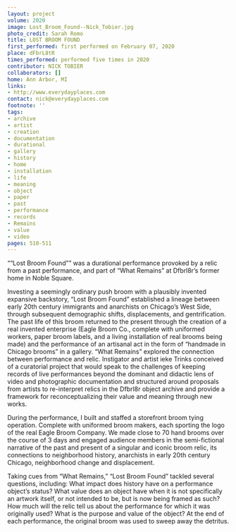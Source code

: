 ```yaml
---
layout: project
volume: 2020
image: Lost_Broom_Found--Nick_Tobier.jpg
photo_credit: Sarah Romo
title: LOST BROOM FOUND
first_performed: first performed on February 07, 2020
place: dFbrL8tR
times_performed: performed five times in 2020
contributor: NICK TOBIER
collaborators: []
home: Ann Arbor, MI
links:
- http://www.everydayplaces.com
contact: nick@everydayplaces.com
footnote: ''
tags:
- archive
- artist
- creation
- documentation
- durational
- gallery
- history
- home
- installation
- life
- meaning
- object
- paper
- past
- performance
- records
- Remains
- value
- video
pages: 510-511
---
```

““Lost Broom Found”” was a durational performance provoked by a relic from a past performance, and part of “What Remains” at Dfbrl8r’s former home in Noble Square. 

Investing a seemingly ordinary push broom with a plausibly invented expansive backstory, “Lost Broom Found” established a lineage between early 20th century immigrants and anarchists on Chicago’s West Side, through subsequent demographic shifts, displacements, and gentrification. The past life of this broom returned to the present through the creation of a real invented enterprise (Eagle Broom Co., complete with uniformed workers, paper broom labels, and a living installation of real brooms being made) and the performance of an artisanal act in the form of “handmade in Chicago brooms” in a gallery. “What Remains” explored the connection between performance and relic. Instigator and artist ieke Trinks conceived of a curatorial project that would speak to the challenges of keeping records of live performances beyond the dominant and didactic lens of video and photographic documentation and structured around proposals from artists to re-interpret relics in the Dfbrl8r object archive and provide a framework for reconceptualizing their value and meaning through new works. 

During the performance, I built and staffed a storefront broom tying operation. Complete with uniformed broom makers, each sporting the logo of the real Eagle Broom Company. We made close to 70 hand brooms over the course of 3 days and engaged audience members in the semi-fictional narrative of the past and present of a singular and iconic broom relic, its connections to neighborhood history, anarchists in early 20th century Chicago, neighborhood change and displacement.

Taking cues from “What Remains,” “Lost Broom Found” tackled several questions, including: What impact does history have on a performance object’s status? What value does an object have when it is not specifically an artwork itself, or not intended to be, but is now being framed as such? How much will the relic tell us about the performance for which it was originally used? What is the purpose and value of the object? At the end of each performance, the original broom was used to sweep away the detritus.